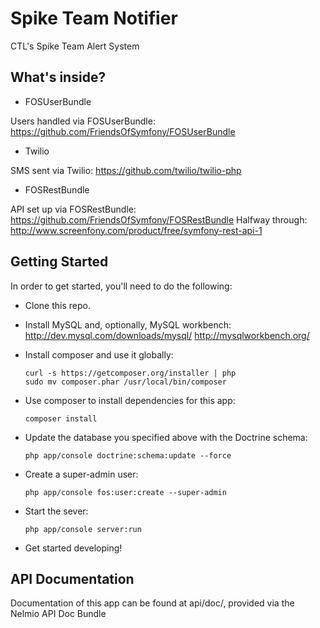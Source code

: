 Spike Team Notifier
===================

CTL's Spike Team Alert System

What's inside?
--------------

- FOSUserBundle

Users handled via FOSUserBundle: https://github.com/FriendsOfSymfony/FOSUserBundle

- Twilio

SMS sent via Twilio: https://github.com/twilio/twilio-php

- FOSRestBundle

API set up via FOSRestBundle: https://github.com/FriendsOfSymfony/FOSRestBundle
Halfway through: http://www.screenfony.com/product/free/symfony-rest-api-1

Getting Started
---------------

In order to get started, you'll need to do the following:

* Clone this repo.

* Install MySQL and, optionally, MySQL workbench:
	http://dev.mysql.com/downloads/mysql/
	http://mysqlworkbench.org/

* Install composer and use it globally:
	```
	curl -s https://getcomposer.org/installer | php
	sudo mv composer.phar /usr/local/bin/composer
	```

* Use composer to install dependencies for this app:
	```
	composer install
	```

* Update the database you specified above with the Doctrine schema:
	```
	php app/console doctrine:schema:update --force
	```

* Create a super-admin user:
	```
	php app/console fos:user:create --super-admin
	```

* Start the sever:
	```
	php app/console server:run
	```

* Get started developing!

API Documentation
-----------------

Documentation of this app can be found at api/doc/, provided via the Nelmio API Doc Bundle
